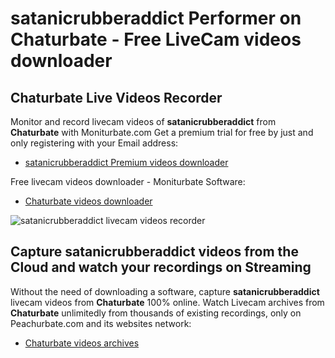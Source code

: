 # satanicrubberaddict Performer on Chaturbate - Free LiveCam videos downloader

## Chaturbate Live Videos Recorder

Monitor and record livecam videos of **satanicrubberaddict** from **Chaturbate** with Moniturbate.com
Get a premium trial for free by just and only registering with your Email address:
* [satanicrubberaddict Premium videos downloader](https://moniturbate.com/request-demo-licence-key.html)

Free livecam videos downloader - Moniturbate Software:
* [Chaturbate videos downloader](https://moniturbate.com/moniturbate-download-software.html)

![satanicrubberaddict livecam videos recorder](https://peachurnet.com/templates/moniturbate-software.png)


## Capture satanicrubberaddict videos from the Cloud and watch your recordings on Streaming

Without the need of downloading a software, capture **satanicrubberaddict** livecam videos from **Chaturbate** 100% online.
Watch Livecam archives from **Chaturbate** unlimitedly from thousands of existing recordings, only on Peachurbate.com and its websites network:
* [Chaturbate videos archives](https://peachurnet.com/)